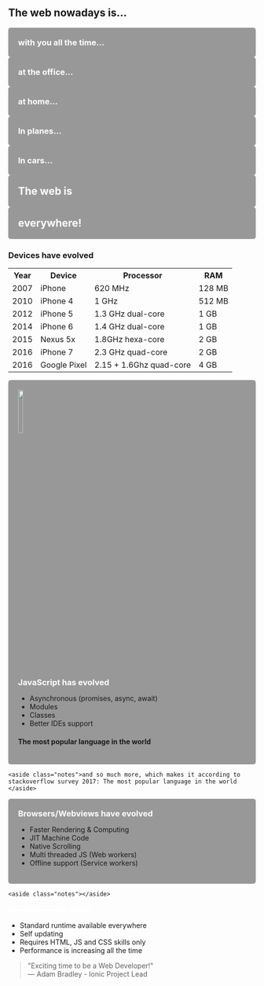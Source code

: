 <section>
    <h1>The web nowadays is...</h1>
</section>

<section data-background-video="./img/mobiles.mp4" data-background-video-loop data-background-color="#fff" data-background-style="cover">
    <div layout="column" layout-align="center center" h100>
       <div style="background-color: rgba(0, 0, 0, 0.4); padding: 20px; border-radius: 5px;">
            <h3 style="color:#fff; margin:0">with you all the time...</h3>
        </div>
    </div>
</section>

<section data-background-video="./img/office_cat.mp4" data-background-video-loop data-background-color="#fff" data-background-style="cover">
    <div layout="column" layout-align="center center" h100>
       <div style="background-color: rgba(0, 0, 0, 0.4); padding: 20px; border-radius: 5px;">
            <h3 style="color:#fff; margin:0">at the office...</h3>
        </div>
    </div>
</section>

<section data-background-video="./img/tv.mp4" data-background-video-muted data-background-video-loop data-background-color="#fff" data-background-style="cover">
    <div layout="column" layout-align="center center" h100>
       <div style="background-color: rgba(0, 0, 0, 0.4); padding: 20px; border-radius: 5px;">
            <h3 style="color:#fff; margin:0">at home...</h3>
        </div>
    </div>
</section>

<section data-background-image="./img/plane_seets.jpg" class="stretch">
    <div layout="column" layout-align="center center" h100>
       <div style="background-color: rgba(0, 0, 0, 0.4); padding: 20px; border-radius: 5px;">
            <h3 style="color:#fff; margin:0">In planes...</h3>
        </div>
    </div>
</section>

<section data-background-image="./img/tesla_dashboard.jpg" class="stretch">
    <div layout="column" layout-align="center center" h100>
       <div style="background-color: rgba(0, 0, 0, 0.4); padding: 20px; border-radius: 5px;">
            <h3 style="color:#fff; margin:0">In cars...</h3>
        </div>
    </div>
</section>


<section data-background-image="../../img/meme/everywhere.jpeg" class="stretch">
    <div layout="column" layout-align="center center" h100>
        <div class="fragment" style="background-color: rgba(0, 0, 0, 0.4); padding: 20px; border-radius: 5px;">
            <h1 style="color:#fff; margin:0">The web is</h1>
        </div>
        <span flex></span>
        <div class="fragment" style="background-color: rgba(0, 0, 0, 0.4); padding: 20px; border-radius: 5px;">
            <h1 style="color:#fff; margin:0">everywhere!</h1>
        </div>
    </div>
</section>

<section data-background-video="./img/iphone_evolution.mp4" data-background-video-loop data-background-color="#fff"  class="stretch video-opacity-30">
    <div layout="column" layout-align="center center" h100>
       <h3>Devices have evolved</h3>
        <table>
            <tr class="fragment">
                <th>Year</th>
                <th>Device</th>
                <th>Processor</th>
                <th>RAM</th>
            </tr>
            <tr  class="fragment">
                <td>2007</td>
                <td>iPhone</td>
                <td>620 MHz</td>
                <td>128 MB</td>
            </tr>
            <tr  class="fragment">
                <td>2010</td>
                <td>iPhone 4</td>
                <td>1 GHz</td>
                <td>512 MB</td>
            </tr>
            <tr  class="fragment">
                <td>2012</td>
                <td>iPhone 5</td>
                <td>1.3 GHz dual-core</td>
                <td>1 GB</td>
            </tr>
            <tr  class="fragment">
                <td>2014</td>
                <td>iPhone 6</td>
                <td>1.4 GHz dual-core</td>
                <td>1 GB</td>
            </tr>
            <tr  class="fragment">
                <td>2015</td>
                <td>Nexus 5x</td>
                <td>1.8GHz hexa-core </td>
                <td>2 GB</td>
            </tr>
            <tr  class="fragment">
                <td>2016</td>
                <td>iPhone 7</td>
                <td>2.3 GHz quad-core</td>
                <td>2 GB</td>
            </tr>
            <tr  class="fragment">
                <td>2016</td>
                <td>Google Pixel</td>
                <td>2.15 + 1.6Ghz quad-core</td>
                <td>4 GB</td>
            </tr>
        </table>
    </div>
</section>

<section data-background-video="./img/unleashed.mp4" data-background-video-loop data-background-color="#000" data-background-style="cover">
    <div class="fragment" style="background-color: rgba(0, 0, 0, 0.4); padding: 20px; border-radius: 5px;">
        <img src="../../img/js-logo.png" width="15%" class="img-plain"/>
        <h3 style="color:#fff; margin:0">JavaScript has evolved</h3>
        <ul>
            <li class="fragment">Asynchronous (promises, async, await)</li>
            <li class="fragment">Modules</li>
            <li class="fragment">Classes</li>
            <li class="fragment">Better IDEs support</li>
        </ul>
        <h4 class="fragment green">The most popular language in the world</h4>
        <!-- "https://stackoverflow.com/insights/survey/2017#technology-programming-languages" -->
    </div>
    
    <aside class="notes">and so much more, which makes it according to stackoverflow survey 2017: The most popular language in the world  </aside>
</section>

<section data-background-video="./img/ie.mp4" data-background-video-loop data-background-color="#000" data-background-style="cover">
    <div class="fragment" style="background-color: rgba(0, 0, 0, 0.4); padding: 20px; border-radius: 5px;">
        <h3 style="color:#fff; margin:0">Browsers/Webviews have evolved</h3>
        <ul>
            <li class="fragment">Faster Rendering & Computing</li>
            <li class="fragment">JIT Machine Code</li>
            <li class="fragment">Native Scrolling</li>
            <li class="fragment">Multi threaded JS (Web workers)</li>
            <li class="fragment">Offline support (Service workers)</li>
        </ul>
    </div>
    
    <aside class="notes"></aside>
</section>

<section>
    <h3 style="color:#fff; margin:0">Why bet on the Web?</h3>
    <ul>
        <li class="fragment">Standard runtime available everywhere</li>
        <li class="fragment">Self updating</li>
        <li class="fragment">Requires HTML, JS and CSS skills only</li>
        <li class="fragment">Performance is increasing all the time</li>
    </ul>
    <blockquote class="fragment">
        "Exciting time to be a Web Developer!"
        <footer>— Adam Bradley - Ionic Project Lead</footer>
    </blockquote>
    <aside class="notes"></aside>
</section>